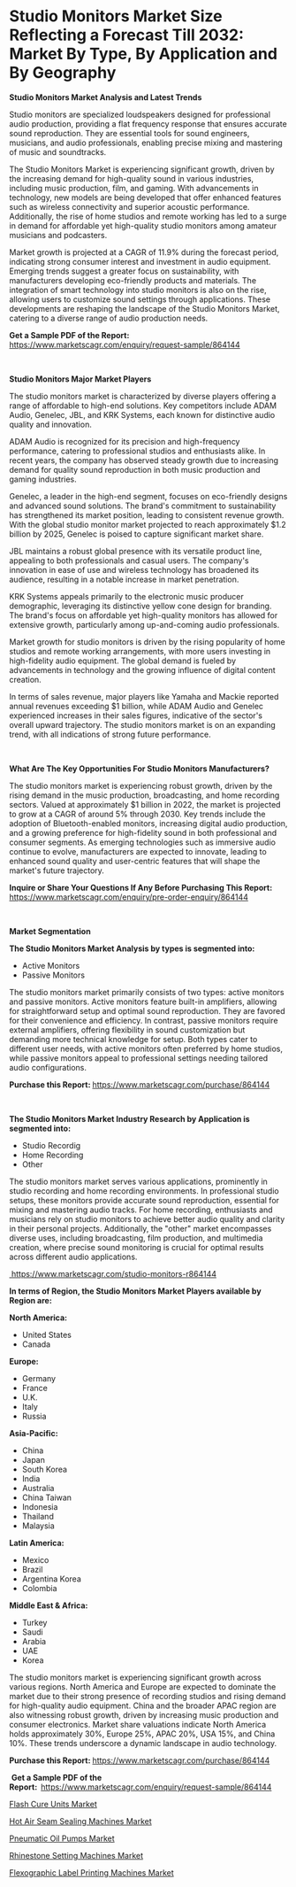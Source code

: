 <p><h1>Studio Monitors Market Size Reflecting a Forecast Till 2032: Market By Type, By Application and By Geography</h1></p><p><strong>Studio Monitors Market Analysis and Latest Trends</strong></p>
<p><p>Studio monitors are specialized loudspeakers designed for professional audio production, providing a flat frequency response that ensures accurate sound reproduction. They are essential tools for sound engineers, musicians, and audio professionals, enabling precise mixing and mastering of music and soundtracks. </p><p>The Studio Monitors Market is experiencing significant growth, driven by the increasing demand for high-quality sound in various industries, including music production, film, and gaming. With advancements in technology, new models are being developed that offer enhanced features such as wireless connectivity and superior acoustic performance. Additionally, the rise of home studios and remote working has led to a surge in demand for affordable yet high-quality studio monitors among amateur musicians and podcasters.</p><p>Market growth is projected at a CAGR of 11.9% during the forecast period, indicating strong consumer interest and investment in audio equipment. Emerging trends suggest a greater focus on sustainability, with manufacturers developing eco-friendly products and materials. The integration of smart technology into studio monitors is also on the rise, allowing users to customize sound settings through applications. These developments are reshaping the landscape of the Studio Monitors Market, catering to a diverse range of audio production needs.</p></p>
<p><strong>Get a Sample PDF of the Report:&nbsp;</strong> <a href="https://www.marketscagr.com/enquiry/request-sample/864144?utm_campaign=1126&utm_medium=2&utm_source=Github&utm_content=ia&utm_term=10042025&utm_id=studio-monitors">https://www.marketscagr.com/enquiry/request-sample/864144</a></p>
<p>&nbsp;</p>
<p><strong>Studio Monitors Major Market Players</strong></p>
<p><p>The studio monitors market is characterized by diverse players offering a range of affordable to high-end solutions. Key competitors include ADAM Audio, Genelec, JBL, and KRK Systems, each known for distinctive audio quality and innovation. </p><p>ADAM Audio is recognized for its precision and high-frequency performance, catering to professional studios and enthusiasts alike. In recent years, the company has observed steady growth due to increasing demand for quality sound reproduction in both music production and gaming industries. </p><p>Genelec, a leader in the high-end segment, focuses on eco-friendly designs and advanced sound solutions. The brand's commitment to sustainability has strengthened its market position, leading to consistent revenue growth. With the global studio monitor market projected to reach approximately $1.2 billion by 2025, Genelec is poised to capture significant market share.</p><p>JBL maintains a robust global presence with its versatile product line, appealing to both professionals and casual users. The company's innovation in ease of use and wireless technology has broadened its audience, resulting in a notable increase in market penetration.</p><p>KRK Systems appeals primarily to the electronic music producer demographic, leveraging its distinctive yellow cone design for branding. The brand's focus on affordable yet high-quality monitors has allowed for extensive growth, particularly among up-and-coming audio professionals.</p><p>Market growth for studio monitors is driven by the rising popularity of home studios and remote working arrangements, with more users investing in high-fidelity audio equipment. The global demand is fueled by advancements in technology and the growing influence of digital content creation.</p><p>In terms of sales revenue, major players like Yamaha and Mackie reported annual revenues exceeding $1 billion, while ADAM Audio and Genelec experienced increases in their sales figures, indicative of the sector's overall upward trajectory. The studio monitors market is on an expanding trend, with all indications of strong future performance.</p></p>
<p>&nbsp;</p>
<p><strong>What Are The Key Opportunities For Studio Monitors Manufacturers?</strong></p>
<p><p>The studio monitors market is experiencing robust growth, driven by the rising demand in the music production, broadcasting, and home recording sectors. Valued at approximately $1 billion in 2022, the market is projected to grow at a CAGR of around 5% through 2030. Key trends include the adoption of Bluetooth-enabled monitors, increasing digital audio production, and a growing preference for high-fidelity sound in both professional and consumer segments. As emerging technologies such as immersive audio continue to evolve, manufacturers are expected to innovate, leading to enhanced sound quality and user-centric features that will shape the market's future trajectory.</p></p>
<p><strong>Inquire or Share Your Questions If Any Before Purchasing This Report:</strong> <a href="https://www.marketscagr.com/enquiry/pre-order-enquiry/864144?utm_campaign=1126&utm_medium=2&utm_source=Github&utm_content=ia&utm_term=10042025&utm_id=studio-monitors">https://www.marketscagr.com/enquiry/pre-order-enquiry/864144</a></p>
<p>&nbsp;</p>
<p><strong>Market Segmentation</strong></p>
<p><strong>The Studio Monitors Market Analysis by types is segmented into:</strong></p>
<p><ul><li>Active Monitors</li><li>Passive Monitors</li></ul></p>
<p><p>The studio monitors market primarily consists of two types: active monitors and passive monitors. Active monitors feature built-in amplifiers, allowing for straightforward setup and optimal sound reproduction. They are favored for their convenience and efficiency. In contrast, passive monitors require external amplifiers, offering flexibility in sound customization but demanding more technical knowledge for setup. Both types cater to different user needs, with active monitors often preferred by home studios, while passive monitors appeal to professional settings needing tailored audio configurations.</p></p>
<p><strong>Purchase this Report:&nbsp;</strong><a href="https://www.marketscagr.com/purchase/864144?utm_campaign=1126&utm_medium=2&utm_source=Github&utm_content=ia&utm_term=10042025&utm_id=studio-monitors">https://www.marketscagr.com/purchase/864144</a></p>
<p>&nbsp;</p>
<p><strong>The Studio Monitors Market Industry Research by Application is segmented into:</strong></p>
<p><ul><li>Studio Recordig</li><li>Home Recording</li><li>Other</li></ul></p>
<p><p>The studio monitors market serves various applications, prominently in studio recording and home recording environments. In professional studio setups, these monitors provide accurate sound reproduction, essential for mixing and mastering audio tracks. For home recording, enthusiasts and musicians rely on studio monitors to achieve better audio quality and clarity in their personal projects. Additionally, the "other" market encompasses diverse uses, including broadcasting, film production, and multimedia creation, where precise sound monitoring is crucial for optimal results across different audio applications.</p></p>
<p><a href="https://www.marketscagr.com/studio-monitors-r864144?utm_campaign=1126&utm_medium=2&utm_source=Github&utm_content=ia&utm_term=10042025&utm_id=studio-monitors">&nbsp;https://www.marketscagr.com/studio-monitors-r864144</a></p>
<p><strong>In terms of Region, the Studio Monitors Market Players available by Region are:</strong></p>
<p>
    <p> <strong> North America: </strong>
        <ul>
            <li>United States</li>
            <li>Canada</li>
        </ul>
        </p> 
    <p> <strong> Europe: </strong>
        <ul>
            <li>Germany</li>
            <li>France</li>
            <li>U.K.</li>
            <li>Italy</li>
            <li>Russia</li>
        </ul>
        </p> 
    <p> <strong> Asia-Pacific: </strong>
        <ul>
            <li>China</li>
            <li>Japan</li>
            <li>South Korea</li>
            <li>India</li>
            <li>Australia</li>
            <li>China Taiwan</li>
            <li>Indonesia</li>
            <li>Thailand</li>
            <li>Malaysia</li>
        </ul>
        </p> 
    <p> <strong> Latin America: </strong>
        <ul>
            <li>Mexico</li>
            <li>Brazil</li>
            <li>Argentina Korea</li>
            <li>Colombia</li>
        </ul>
        </p> 
    <p> <strong> Middle East & Africa: </strong>
        <ul>
            <li>Turkey</li>
            <li>Saudi</li>
            <li>Arabia</li>
            <li>UAE</li>
            <li>Korea</li>
        </ul>
    </p>
    </p>
<p><p>The studio monitors market is experiencing significant growth across various regions. North America and Europe are expected to dominate the market due to their strong presence of recording studios and rising demand for high-quality audio equipment. China and the broader APAC region are also witnessing robust growth, driven by increasing music production and consumer electronics. Market share valuations indicate North America holds approximately 30%, Europe 25%, APAC 20%, USA 15%, and China 10%. These trends underscore a dynamic landscape in audio technology.</p></p>
<p><strong>Purchase this Report: </strong><a href="https://www.marketscagr.com/purchase/864144?utm_campaign=1126&utm_medium=2&utm_source=Github&utm_content=ia&utm_term=10042025&utm_id=studio-monitors">https://www.marketscagr.com/purchase/864144</a></p>
<p>&nbsp;<strong>Get a Sample PDF of the Report:&nbsp;&nbsp;</strong><a href="https://www.marketscagr.com/enquiry/request-sample/864144?utm_campaign=1126&utm_medium=2&utm_source=Github&utm_content=ia&utm_term=10042025&utm_id=studio-monitors">https://www.marketscagr.com/enquiry/request-sample/864144</a></p>
<p><strong></strong></p>
<p><p><a href="https://github.com/SamiaChowdhury801/Market-Research-Report-List-2/blob/main/flash-cure-units-market.md?utm_campaign=1126&utm_medium=2&utm_source=Github&utm_content=ia&utm_term=10042025&utm_id=studio-monitors">Flash Cure Units Market</a></p><p><a href="https://github.com/LilianFaulkner65/Market-Research-Report-List-2/blob/main/hot-air-seam-sealing-machines-market.md?utm_campaign=1126&utm_medium=2&utm_source=Github&utm_content=ia&utm_term=10042025&utm_id=studio-monitors">Hot Air Seam Sealing Machines Market</a></p><p><a href="https://github.com/rileymgdorcas/Market-Research-Report-List-1/blob/main/pneumatic-oil-pumps-market.md?utm_campaign=1126&utm_medium=2&utm_source=Github&utm_content=ia&utm_term=10042025&utm_id=studio-monitors">Pneumatic Oil Pumps Market</a></p><p><a href="https://github.com/AKSHATREPORTPRIME/Market-Research-Report-List-7/blob/main/rhinestone-setting-machines-market.md?utm_campaign=1126&utm_medium=2&utm_source=Github&utm_content=ia&utm_term=10042025&utm_id=studio-monitors">Rhinestone Setting Machines Market</a></p><p><a href="https://github.com/bozzoquishmd/Market-Research-Report-List-1/blob/main/flexographic-label-printing-machines-market.md?utm_campaign=1126&utm_medium=2&utm_source=Github&utm_content=ia&utm_term=10042025&utm_id=studio-monitors">Flexographic Label Printing Machines Market</a></p></p>